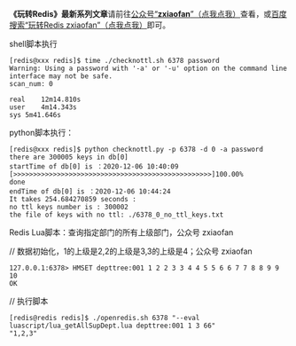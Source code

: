 **《玩转Redis》最新系列文章**请前往[公众号“**zxiaofan**”（点我点我）](http://tc.zxiaofan.com/tc/zxiaofan_dyh.jpg)查看，或[百度搜索“玩转Redis zxiaofan”（点我点我）](https://www.baidu.com/s?ie=utf-8&f=8&rsv_bp=1&rsv_idx=1&tn=baidu&wd=%E7%8E%A9%E8%BD%ACRedis%20zxiaofan)即可。   

shell脚本执行

```shell
[redis@xxx redis]$ time ./checknottl.sh 6378 password
Warning: Using a password with '-a' or '-u' option on the command line interface may not be safe.
scan_num: 0

real	12m14.810s
user	4m14.343s
sys	5m41.646s
```

python脚本执行：
```
[redis@xxx redis]$ python checknottl.py -p 6378 -d 0 -a password
there are 300005 keys in db[0] 
startTime of db[0] is ：2020-12-06 10:40:09
[>>>>>>>>>>>>>>>>>>>>>>>>>>>>>>>>>>>>>>>>>>>>>>>>>>]100.00%
done
endTime of db[0] is ：2020-12-06 10:44:24
It takes 254.684270859 seconds :
no ttl keys number is : 300002
the file of keys with no ttl: ./6378_0_no_ttl_keys.txt
```

Redis Lua脚本：查询指定部门的所有上级部门，公众号 zxiaofan

// 数据初始化，1的上级是2,2的上级是3,3的上级是4；公众号 zxiaofan
```
127.0.0.1:6378> HMSET depttree:001 1 2 2 3 3 4 4 5 5 6 6 7 7 8 8 9 9 10
OK
```

// 执行脚本
```
[redis@redis redis]$ ./openredis.sh 6378 "--eval luascript/lua_getAllSupDept.lua depttree:001 1 3 66"
"1,2,3"
```
